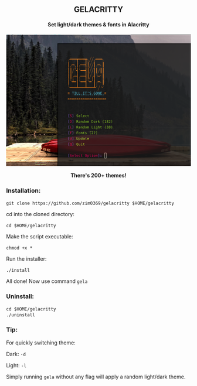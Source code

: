 <h2 align='center'>GELACRITTY</h1> 
<h4 align='center'>Set light/dark themes & fonts in Alacritty</h1>

![PREVIEW](images/preview.png)

<p align='center'><strong>There's 200+ themes!</strong></p>

### Installation:

```
git clone https://github.com/zim0369/gelacritty $HOME/gelacritty
```
cd into the cloned directory:
```
cd $HOME/gelacritty
```
Make the script executable:
```
chmod +x *
```
Run the installer:
```
./install
```
All done! Now use command `gela`

### Uninstall:
```
cd $HOME/gelacritty
./uninstall
```

### Tip:

For quickly switching theme:

Dark: `-d`

Light: `-l`

Simply running `gela` without any flag will apply a random light/dark theme.
